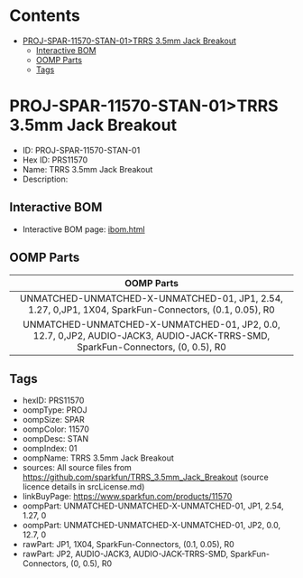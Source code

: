 



Contents
========

* [PROJ-SPAR-11570-STAN-01>TRRS 3.5mm Jack Breakout](#proj-spar-11570-stan-01trrs-35mm-jack-breakout)
	* [Interactive BOM](#interactive-bom)
	* [OOMP Parts](#oomp-parts)
	* [Tags](#tags)

# PROJ-SPAR-11570-STAN-01>TRRS 3.5mm Jack Breakout

- ID: PROJ-SPAR-11570-STAN-01
- Hex ID: PRS11570
- Name: TRRS 3.5mm Jack Breakout
- Description: 

## Interactive BOM

- Interactive BOM page: [ibom.html](kicad/bom/ibom.html)

## OOMP Parts
  

|OOMP Parts|
| :---: |
|UNMATCHED-UNMATCHED-X-UNMATCHED-01, JP1, 2.54, 1.27, 0,JP1, 1X04, SparkFun-Connectors, (0.1, 0.05), R0|
|UNMATCHED-UNMATCHED-X-UNMATCHED-01, JP2, 0.0, 12.7, 0,JP2, AUDIO-JACK3, AUDIO-JACK-TRRS-SMD, SparkFun-Connectors, (0, 0.5), R0|

## Tags

- hexID: PRS11570
- oompType: PROJ
- oompSize: SPAR
- oompColor: 11570
- oompDesc: STAN
- oompIndex: 01
- oompName: TRRS 3.5mm Jack Breakout
- sources: All source files from https://github.com/sparkfun/TRRS_3.5mm_Jack_Breakout (source licence details in srcLicense.md)
- linkBuyPage: https://www.sparkfun.com/products/11570
- oompPart: UNMATCHED-UNMATCHED-X-UNMATCHED-01, JP1, 2.54, 1.27, 0
- oompPart: UNMATCHED-UNMATCHED-X-UNMATCHED-01, JP2, 0.0, 12.7, 0
- rawPart: JP1, 1X04, SparkFun-Connectors, (0.1, 0.05), R0
- rawPart: JP2, AUDIO-JACK3, AUDIO-JACK-TRRS-SMD, SparkFun-Connectors, (0, 0.5), R0
